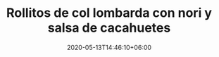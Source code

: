 ---
title: "Rollitos de col lombarda con nori y salsa de cacahuetes"
date: 2020-05-13T14:46:10+06:00
description: "Rollitos de col lombarda"
type: "recipe"
image: "images/recipes/rollitos-col-lombarda.nori.png"
cuisine: Free Style
suitableForDiet: VeganDiet
categories: snack
yield: 4 porciones
prepTime: 20
cookTime: 45
totalTime: 65
tags:
  - "lombarda"
  - "tofu"
  - "nori"
  - "cacahuetes"
ingredients:
- 8 hojas de papel de arroz
- 1/4 col lombarda
- 50gr de tofu firme
- 1/2 cebolla
- 1 zanahoria
- 2 cdas semillas de sésamo
- 4 cdas aceite de sésamo
- 2 cdas zumo de manzana 
- 4 cdas tamari
- 3 cdas salsa de soja
- 1/2 guindilla
- 1 clavo
- 1 diente de ajo
- 8 hojas de albahaca Thai
- 4 cdas algas nori fritas
- 1 taza + 1 cucharada de aceite de girasol
- 2 cdas mantequilla de cacahuete
- 2 cdas levadura nutricional
- semillas de sésamo
- germinados  
- sal del Himalaya
directions:
- En una pequeña sartén pon 1 cucharada de aceite de girasol, el diente de ajo machacado y la guindilla troceada. Deja unos 30 segundos y añade la soja y la mantequilla de cacahuetes. 
- Baja el fuego al mínimo para que no se queme. Añade un vaso de agua y remueve. 
- Cocina un par de minutos a fuego lento, o hasta que la salsa esté compacta, pero siga siendo líquida. Apaga y reserva.
- Lava las algas nori e hidrátalas. Una vez hidratadas secalas cuidadosamente pare retirar todo el agua.
- Fríelas en una sartén con aceite de girasol caliente, fríelas.
- Una vez estén crujientes, retiralas reservándolas encima de papel de cocina para retirar el aceite en exceso. 
- Mézcla las algas crujientes desmenuzadas en un bol con sal y levadura nutricional y resérvalas.
- Corta la col lombarda en finas tiras, a poder ser con la ayuda de una mandolina. Lávala, sécala y resérvala.
- Retira la piel de la zanahoria y ráyala. Resérvala.
- Corta la cebolla y la tritúrala. También reserva esta última.
- Pon aceite de sésamo en una sartén y sofríe la cebolla, hasta que quede dorada.
- Añade el tofu desmenuzado y la sal. Sin dejar de remover se cocina hasta que también el tofu tenga un color más dorado.
- Añade el tamari, el zumo de manzana, el clavo y la lombarda y deja cocinar hasta que no quede más liquido. 
- Baja el fuego y añade las zanahorias y las semillas de sésamo.
- Remueve un par de minutos, apaga y tapa. 
- Deja enfriar antes de usar para el relleno. 
- Recuerda retirar el clavo.
- Una vez el relleno esté lo bastante frío, en un bol con agua tibia pone a remojar de una en una las hojas de papel de arroz. Al cabo de un par de minutos estarán flexibles y las retiramos del agua y las colocarás sobre un trapo de cocina limpio, para retirar el exceso de agua. 
- Pon el relleno en la parte inferior del disco de arroz, lleva la base hacia el centro, dobla los dos laterales hacia el centro también y coloca una hoja de albahaca Thai. Enrolla hacia arriba hasta formar un rollito y pegalo sobre si mismo. 
- Calienta 1 taza de aceite de girasol en una olla y fríe los rollitos un par de minutos. 
- Escurre sobre papel de cocina. 
- Espolvorea con sésa,p negro, sirve con los germinados, el polvo de nori crujientes y acompaña con la salsa de cacahuetes.

---